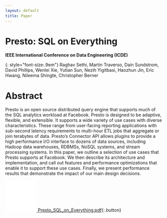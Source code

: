 ```yaml
---
layout: default
title: Paper
---
```


<div markdown="1" class="content homecontent width clearfix">
<div markdown="1" class="leftcol widecol">

# Presto: SQL on Everything

**IEEE International Conference on Data Engineering (ICDE)**

{: style="font-size:.9em"}
Raghav Sethi, Martin Traverso, Dain Sundstrom, David Phillips, Wenlei Xie, Yutian Sun,
Nezih Yigitbasi, Haozhun Jin, Eric Hwang, Nileema Shingte, Christopher Berner

# Abstract

Presto is an open source distributed query engine that supports much of the SQL
analytics workload at Facebook. Presto is designed to be adaptive, flexible,
and extensible. It supports a wide variety of use cases with diverse characteristics.
These range from user-facing reporting applications with sub-second latency
requirements to multi-hour ETL jobs that aggregate or join terabytes of data.
Presto’s Connector API allows plugins to provide a high performance I/O interface
to dozens of data sources, including Hadoop data warehouses, RDBMSs, NoSQL systems,
and stream processing systems. In this paper, we outline a selection of use cases
that Presto supports at Facebook. We then describe its architecture and implementation,
and call out features and performance optimizations that enable it to support these
use cases. Finally, we present performance results that demonstrate the impact of our
main design decisions.


[![download](/assets/icon-download.png) Presto_SQL_on_Everything.pdf](/Presto_SQL_on_Everything.pdf){:.button}

</div>
</div>
